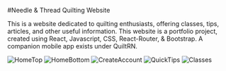 #Needle & Thread Quilting Website

This is a website dedicated to quilting enthusiasts, offering classes, tips, articles, and other useful information. This website is a portfolio project, created using React, Javascript, CSS, React-Router, & Bootstrap. A companion mobile app exists under QuiltRN.

![HomeTop](https://user-images.githubusercontent.com/31832166/178147642-2f3a2cfe-a9bf-408a-925a-ee007db79e42.png)
![HomeBottom](https://user-images.githubusercontent.com/31832166/178147648-22426551-da37-4885-89c7-1df87c2b93a0.png)
![CreateAccount](https://user-images.githubusercontent.com/31832166/178147657-39a73c10-0cff-4277-a329-d7fe28d404aa.png)
![QuickTips](https://user-images.githubusercontent.com/31832166/178147661-4272b1fd-bcf9-42bf-82cd-172dca5f6ae7.png)
![Classes](https://user-images.githubusercontent.com/31832166/178147667-ee5ee300-b7eb-48cc-817f-b23c5c6cfa6c.png)
